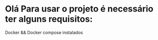 <h1>Olá Para usar o projeto é necessário ter alguns requisitos:</h1>
<span>Docker && Docker compose instalados</span>
